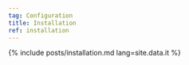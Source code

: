 ```yaml
---
tag: Configuration
title: Installation
ref: installation
---
```


{% include posts/installation.md lang=site.data.it %}
